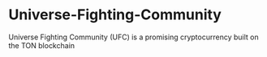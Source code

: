 # Universe-Fighting-Community
Universe Fighting Community (UFC) is a promising cryptocurrency built on the TON blockchain
